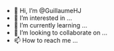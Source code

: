 - 👋 Hi, I’m @GuillaumeHJ
- 👀 I’m interested in ...
- 🌱 I’m currently learning ...
- 💞️ I’m looking to collaborate on ...
- 📫 How to reach me ...

<!---
GuillaumeHJ/GuillaumeHJ is a ✨ special ✨ repository because its `README.md` (this file) appears on your GitHub profile.
You can click the Preview link to take a look at your changes.
--->
